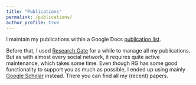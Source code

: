 ```yaml
---
title: "Publications"
permalink: /publications/
author_profile: true
---
```


I maintain my publications within a Google Docs [publication list](https://docs.google.com/document/d/1tQNeT14SvJLDQMYDtfQeuHtdW_vwFraIA8bpwHQnCPM/edit?usp=sharing).

Before that, I used [Research Gate](https://www.researchgate.net/profile/Alexander-Steinmaurer-3) for a while to manage all my publications. 
But as with almost every social network, it requires quite active maintenance, which takes some time. 
Even though RG has some good functionality to support you as much as possible, I ended up using mainly [Google Scholar](https://scholar.google.com/citations?hl=de&user=vERJIRAAAAAJ) instead. 
There you can find all my (recent) papers.
